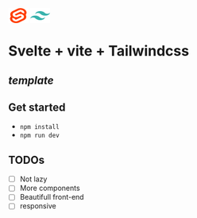 <img align="center" alt="Svelte" height="30" width="40" src="https://github.com/devicons/devicon/raw/master/icons/svelte/svelte-original.svg">
  <img align="center" alt="Svelte" height="30" width="40" src="https://github.com/devicons/devicon/raw/master/icons/tailwindcss/tailwindcss-plain.svg">

# Svelte + vite + Tailwindcss 

## $template$

## Get started 
- `npm install`
- `npm run dev`

## TODOs

- [ ] Not lazy
- [ ] More components
- [ ] Beautifull front-end
- [ ] responsive